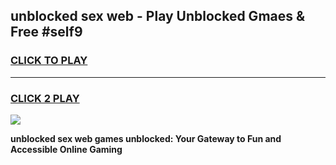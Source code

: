 
## unblocked sex web - Play Unblocked Gmaes & Free #self9
<h3>
<a href="https://news.freeplayer.one?title=unblocked_sex_web&ref=26F">CLICK TO PLAY</a></h3>
<hr>

<h3>
<a href="https://news.freeplayer.one?title=unblocked_sex_web&ref=26F">CLICK 2 PLAY</a>
  
</h3>

<a href="https://news.freeplayer.one?title=unblocked_sex_web&ref=26F/"><img src="https://clearcache.store/games.png"></a>


**unblocked sex web games unblocked: Your Gateway to Fun and Accessible Online Gaming**
